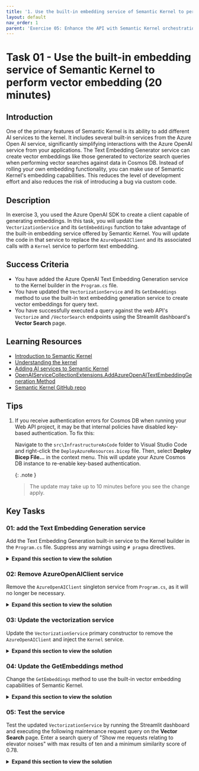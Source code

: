 ```yaml
---
title: '1. Use the built-in embedding service of Semantic Kernel to perform vector embedding'
layout: default
nav_order: 1
parent: 'Exercise 05: Enhance the API with Semantic Kernel orchestration'
---
```


# Task 01 - Use the built-in embedding service of Semantic Kernel to perform vector embedding (20 minutes)

## Introduction

One of the primary features of Semantic Kernel is its ability to add different AI services to the kernel. It includes several built-in services from the Azure Open AI service, significantly simplifying interactions with the Azure OpenAI service from your applications. The Text Embedding Generator service can create vector embeddings like those generated to vectorize search queries when performing vector searches against data in Cosmos DB. Instead of rolling your own embedding functionality, you can make use of Semantic Kernel's embedding capabilities. This reduces the level of development effort and also reduces the risk of introducing a bug via custom code.

## Description

In exercise 3, you used the Azure OpenAI SDK to create a client capable of generating embeddings. In this task, you will update the `VectorizationService` and its `GetEmbeddings` function to take advantage of the built-in embedding service offered by Semantic Kernel. You will update the code in that service to replace the `AzureOpenAIClient` and its associated calls with a `Kernel` service to perform text embedding.

## Success Criteria

- You have added the Azure OpenAI Text Embedding Generation service to the Kernel builder in the `Program.cs` file.
- You have updated the `VectorizationService` and its `GetEmbeddings` method to use the built-in text embedding generation service to create vector embeddings for query text.
- You have successfully executed a query against the web API's `Vectorize` and `/VectorSearch` endpoints using the Streamlit dashboard's **Vector Search** page.

## Learning Resources

- [Introduction to Semantic Kernel](https://learn.microsoft.com/semantic-kernel/overview/)
- [Understanding the kernel](https://learn.microsoft.com/semantic-kernel/concepts/kernel?pivots=programming-language-csharp)
- [Adding AI services to Semantic Kernel](https://learn.microsoft.com/semantic-kernel/concepts/ai-services/)
- [OpenAIServiceCollectionExtensions.AddAzureOpenAITextEmbeddingGeneration Method](https://learn.microsoft.com/dotnet/api/microsoft.semantickernel.openaiservicecollectionextensions.addazureopenaitextembeddinggeneration?view=semantic-kernel-dotnet)
- [Semantic Kernel GitHub repo](https://github.com/microsoft/semantic-kernel)

## Tips

1. If you receive authentication errors for Cosmos DB when running your Web API project, it may be that internal policies have disabled key-based authentication. To fix this:

    Navigate to the `src\InfrastructureAsCode` folder to Visual Studio Code and right-click the `DeployAzureResources.bicep` file. Then, select **Deploy Bicep File...** in the context menu. This will update your Azure Cosmos DB instance to re-enable key-based authentication.

    {: .note }
    > The update may take up to 10 minutes before you see the change apply.

## Key Tasks

### 01: add the Text Embedding Generation service

Add the Text Embedding Generation built-in service to the Kernel builder in the `Program.cs` file. Suppress any warnings using `# pragma` directives.

<details markdown="block">
<summary><strong>Expand this section to view the solution</strong></summary>

Update the `Program.cs` file to add the built-in `TextEmbeddingGeneration` service:

1. Add `AddAzureOpenAITextEmbeddingGeneration(embeddingDeploymentName, endpoint, key)` to the `Kernel` singleton builder call added in Exercise 2 Task 2 (line 224 of the 0202.MD file).

    ```csharp
    kernelBuilder.AddAzureOpenAITextEmbeddingGeneration(
        deploymentName: builder.Configuration["AzureOpenAI:EmbeddingDeploymentName"]!,
        endpoint: builder.Configuration["AzureOpenAI:Endpoint"]!,
        apiKey: builder.Configuration["AzureOpenAI:ApiKey"]!
    );
    ```

    The code will be underlined by a red squiggly line, indicating an issue.

    The `AddAzureOpenAITextEmbeddingGeneration` feature of Semantic Kernel is flagged for evaluation purposes only at this time, so you must suppress that issue to be able to use it in the project.
2. To suppress the issue, hover your mouse cursor over the `AddAzureOpenAITextEmbeddingGeneration` function call and select the dropdown in the tooltip icon that appears.
    1. In the flyout menu, select **Suppress of configure issues -> Suppress SKEXP0010** and then select **in Source**.

        ![In Program.cs, the tip button for the inserted code is highlighted, and Suppress or configure issues items are highlighted in the flyout menu. Suppress SKEXP0010 and in Source are highlighted in submenus.](../../media/Solution/0501-suppress-issue-in-source.png)

    2. This will wrap the code in `#pragma warning disable` and `#pragma warning restore` directives, and the final code will look like this:

      ```csharp
      #pragma warning disable SKEXP0010 // Type is for evaluation purposes only and is subject to change or removal in future updates. Suppress this diagnostic to proceed.
          kernelBuilder.AddAzureOpenAITextEmbeddingGeneration(
              deploymentName: builder.Configuration["AzureOpenAI:EmbeddingDeploymentName"]!,
              endpoint: builder.Configuration["AzureOpenAI:Endpoint"]!,
              apiKey: builder.Configuration["AzureOpenAI:ApiKey"]!
          );
      #pragma warning restore SKEXP0010 // Type is for evaluation purposes only and is subject to change or removal in future updates. Suppress this diagnostic to proceed.
      ```

</details>

### 02: Remove AzureOpenAIClient service

Remove the `AzureOpenAIClient` singleton service from `Program.cs`, as it will no longer be necessary.

<details markdown="block">
<summary><strong>Expand this section to view the solution</strong></summary>

To remove the `AzureOpenAIClient` singleton service from `Program.cs`, locate the line that starts with `builder.Services.AddSingleton<AzureOpenAIClient>` and delete that line and the code block it encapsulates.

</details>

### 03: Update the vectorization service

Update the `VectorizationService` primary constructor to remove the `AzureOpenAIClient` and inject the `Kernel` service.

<details markdown="block">
<summary><strong>Expand this section to view the solution</strong></summary>
Open `src/ContosoSuitesWebAPI/Services/VectorizationService.cs`.
To update the `VectorizationService` primary constructor to remove the `AzureOpenAIClient` and inject the `Kernel` service, perform the following steps:

1. Remove the `Azure.AI.OpenAI` using statement.
2. Add the following Semantic Kernel references:

    ```csharp
    using Microsoft.SemanticKernel;
    using Microsoft.SemanticKernel.Embeddings;
    ```

3. Change the primary constructor for the `VectorizationService` to swap out the use of `AzureOpenAIClient` for Semantic Kernel, deleting the injected `AzureOpenAIClient` and replacing it with `Kernel`. The new primary constructor for the class will look like:

    ```csharp
    public class VectorizationService(Kernel kernel, CosmosClient cosmosClient, IConfiguration configuration) : IVectorizationService
    ```

4. Delete the `_client` class variable and create a new one named `_kernel` with a type of `Kernel`.

    ```csharp
    private readonly Kernel _kernel = kernel;
    ```

</details>

### 04: Update the GetEmbeddings method

Change the `GetEmbeddings` method to use the built-in vector embedding capabilities of Semantic Kernel.

<details markdown="block">
<summary><strong>Expand this section to view the solution</strong></summary>

The steps to update the `VectorizationService` to use the built-in vector embedding capabilities of Semantic Kernel are:

1. In the `GetEmbeddings` function, remove the `embeddingClient` variable, as it is no longer necessary.
2. Replace the call to the embedding client for the built-in `GenerateEmbeddingAsync()` method of Semantic Kernel.

    ```csharp
    // Generate a vector for the provided text.
    var embeddings = await _kernel.GetRequiredService<ITextEmbeddingGenerationService>().GenerateEmbeddingAsync(text);
    ```

3. As you did in the `Program.cs` class, you must suppress the issue with the `ITextEmbeddingGenerationService` feature using `# pragma warning` directives to use it in this class. The final code will look similar to the following:

    ```csharp
    #pragma warning disable SKEXP0001 // Type is for evaluation purposes only and is subject to change or removal in future updates. Suppress this diagnostic to proceed.
    // Generate a vector for the provided text.
    var embeddings = await _kernel.GetRequiredService<ITextEmbeddingGenerationService>().GenerateEmbeddingAsync(text);
    #pragma warning restore SKEXP0001
    ```

4. Update the `vector` variable to handle the different type returned by the `GenerateEmbeddingsAsync` method.

    ```csharp
    var vector = embeddings.ToArray();
    ```

5. Save the `VectorizationService` file.

</details>

### 05: Test the service

Test the updated `VectorizationService` by running the Streamlit dashboard and executing the following maintenance request query on the **Vector Search** page. Enter a search query of "Show me requests relating to elevator noises" with max results of ten and a minimum similarity score of 0.78.

<details markdown="block">
<summary><strong>Expand this section to view the solution</strong></summary>
{: .note }
> If you use Microsoft internal subscriptions, you may encounter public network access of cosmos db is disabled even after you enabled it. Please check and enable public network access of cosmos db before running the following tests.

If you encounter error like ` System.ArgumentNullException: Value cannot be null. (Parameter 'deploymentName')`. Please check the `appsettings.Development.json` file and input all necessary setting items based on `src/ContosoDashboard/.streamlit/secrets.toml` and in the following format.
```json
{
    "AzureOpenAI": {
      "Endpoint": "https://openai-example.openai.azure.com/",
      "ApiKey": "example-api-key",
      "DeploymentName": "gpt-4o",
      "EmbeddingDeploymentName": "text-embedding-ada-002"
    },
    "Search": {
      "Endpoint": "https://search-example.search.windows.net",
      "ApiKey": "example-search-api-key",
      "IndexName": "example-index-name"
    },
    "Speech": {
      "Endpoint": "https://speech-example.cognitiveservices.azure.com/",
      "ApiKey": "example-speech-api-key",
      "Region": "example-region"
    },
    "Language": {
      "Endpoint": "https://language-example.cognitiveservices.azure.com/",
      "ApiKey": "example-language-api-key"
    },
    "Api": {
      "Endpoint": "http://localhost:5292/"
    },
    "CosmosDB": {
      "AccountEndpoint": "https://cosmos-example.documents.azure.com:443/",
      "DatabaseName": "example-database-name",
      "ClientId": "example-client-id"
    },
    "ConnectionStrings": {
      "ContosoSuites": "Server=tcp:sql-cosmos.database.windows.net,1433;Initial Catalog=ContosoSuitesBookings;Encrypt=True;TrustServerCertificate=False;Connection Timeout=30;Authentication='Active Directory Default';"
    },
    "AZURE_CLIENT_ID": "example-client-id"
}
```


1. To test the updated `VectorizationService`, start the web API and run the Steamlit dashboard.
   1. In Visual Studio Code, open a new terminal window and change the directory to `scr\ContotoSuitesWebAPI`.
   2. At the terminal prompt, enter the following command to run the API locally:

        ```bash
        dotnet run
        ```

2. Once the API has started, as indicated by output in the terminal stating `Now listening on: http://localhost:5292`, open a new terminal window in Visual Studio Code, navigate to the `src\ContosoSuitesDashboard` folder, and run the following command to start the Streamlit dashboard:

    ```python
    python -m streamlit run Index.py
    ```

3. Navigate to the **Vector Search** page in the Streamlit dashboard, and then submit the following query for maintenance requests:
   1. Enter a search query of "Show me requests relating to elevator noises" with max results of ten and a minimum similarity score of 0.78.
   2. You should see several results about elevators and noise, indicating the updates to the API and `VectorizationService` are working correctly.

</details>
